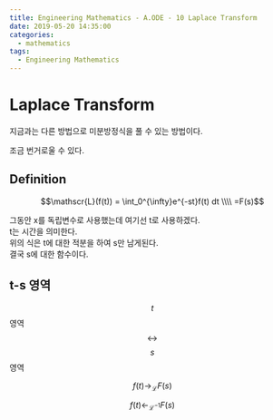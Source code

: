 ```yaml
---
title: Engineering Mathematics - A.ODE - 10 Laplace Transform
date: 2019-05-20 14:35:00
categories:
  - mathematics
tags:
  - Engineering Mathematics
---
```


# Laplace Transform

지금과는 다른 방법으로 미분방정식을 풀 수 있는 방법이다.

조금 번거로울 수 있다.

## Definition

$$\mathscr{L}(f(t)) = \int_0^{\infty}e^{-st}f(t) dt  \\\\ =F(s)$$

그동안 x를 독립변수로 사용했는데 여기선 t로 사용하겠다.  
t는 시간을 의미한다.  
위의 식은 t에 대한 적분을 하여 s만 남게된다.  
결국 s에 대한 함수이다.

## t-s 영역

$$t$$영역 $$\leftrightarrow$$ $$s$$영역

$$f(t) \rightarrow_{\mathscr{L}} F(s)$$

$$f(t) \leftarrow_{\mathscr{L}^{-1}} F(s)$$
